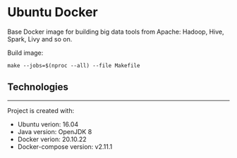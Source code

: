 # Ubuntu Docker

Base Docker image for building big data tools from Apache: Hadoop, Hive, Spark, Livy and so on.

Build image:
~~~
make --jobs=$(nproc --all) --file Makefile 
~~~

## Technologies
---
Project is created with:
* Ubuntu verion: 16.04
* Java version: OpenJDK 8
* Docker verion: 20.10.22
* Docker-compose version: v2.11.1
